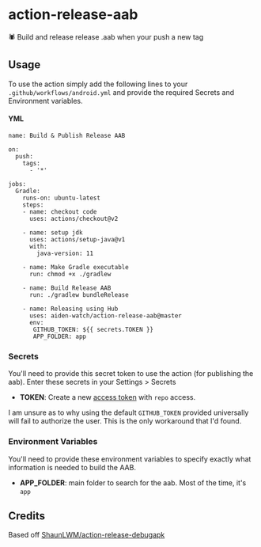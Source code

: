 # action-release-aab

🕷 Build and release release .aab when your push a new tag

## Usage

To use the action simply add the following lines to your `.github/workflows/android.yml` and provide the required Secrets and Environment variables.

#### YML
```
name: Build & Publish Release AAB

on:
  push:
    tags:
      - '*'

jobs:
  Gradle:
    runs-on: ubuntu-latest
    steps:
    - name: checkout code
      uses: actions/checkout@v2
      
    - name: setup jdk
      uses: actions/setup-java@v1
      with:
        java-version: 11
        
    - name: Make Gradle executable
      run: chmod +x ./gradlew
      
    - name: Build Release AAB
      run: ./gradlew bundleRelease
      
    - name: Releasing using Hub
      uses: aiden-watch/action-release-aab@master
      env:
       GITHUB_TOKEN: ${{ secrets.TOKEN }}
       APP_FOLDER: app
```

### Secrets

You'll need to provide this secret token to use the action (for publishing the aab). Enter these secrets in your Settings > Secrets

* **TOKEN**: Create a new [access token](https://github.com/settings/tokens) with `repo` access.

I am unsure as to why using the default `GITHUB_TOKEN` provided universally will fail to authorize the user. This is the only workaround that I'd found.

### Environment Variables

You'll need to provide these environment variables to specify exactly what information is needed to build the AAB.

* **APP_FOLDER**: main folder to search for the aab. Most of the time, it's `app`

## Credits

Based off [ShaunLWM/action-release-debugapk](https://github.com/ShaunLWM/action-release-debugapk)
